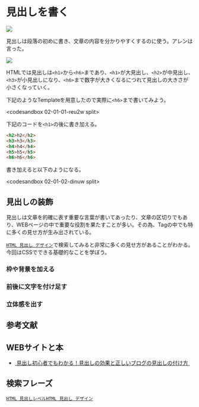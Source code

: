 # 見出しを書く

![][image-1]

見出しは段落の初めに書き、文章の内容を分かりやすくするのに使う。アレンは言った。

![][image-2]

HTMLでは見出しは`<h1>`から`<h6>`まであり、`<h1>`が大見出し、`<h2>`が中見出し、`<h3>`が小見出しになり、`<h6>`まで数字が大きくなるにつれて見出しの大きさが小さくなっていく。

下記のようなTemplateを用意したので実際に`<h6>`まで書いてみよう。

<codesandbox 02-01-01-reu2w split>

下記のコードを`<h1>`の後に書き加える。

```html
<h2>h2</h2>
<h3>h3</h3>
<h4>h4</h4>
<h5>h5</h5>
<h6>h6</h6>
```

書き加えると以下のようになる。

<codesandbox 02-01-02-dinuw split>

## 見出しの装飾

見出しは文章を的確に表す重要な言葉が書いてあったり、文章の区切りでもあり、WEBページの中で重要な役割を果たすことが多い。その為、Tagの中でも特に多くの見せ方が生み出されている。

[`HTML 見出し デザイン`][1]で検索してみると非常に多くの見せ方があることがわかる。今回はCSSでできる基礎的なことを学ぼう。

### 枠や背景を加える



### 前後に文字を付け足す

### 立体感を出す


## 参考文献

## WEBサイトと本

- [ 見出し初心者でもわかる！見出しの効果と正しいブログの見出しの付け方 ][2]

## 検索フレーズ

[`HTML 見出しレベル`][3][`HTML 見出し デザイン`][4]

[1]:	https://www.google.com/search?q=html+%E8%A6%8B%E5%87%BA%E3%81%97+%E3%83%87%E3%82%B6%E3%82%A4%E3%83%B3
[2]:	https://masudamegumi.com/heading/
[3]:	https://www.google.com/search?q=html+%E8%A6%8B%E5%87%BA%E3%81%97%E3%83%AC%E3%83%99%E3%83%AB
[4]:	https://www.google.com/search?q=html+%E8%A6%8B%E5%87%BA%E3%81%97+%E3%83%87%E3%82%B6%E3%82%A4%E3%83%B3

[image-1]:	https://github.com/kazukitash/static-website-course/raw/master/images/02-h.png
[image-2]:	https://github.com/kazukitash/static-website-course/raw/master/images/02-heading-rule.png